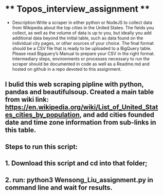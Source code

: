 # ** Topos_interview_assignment **

* Description:Write a scraper in either python or NodeJS to collect data from Wikipedia about the top cities in the United States. The fields you collect, as well as the volume of data is up to you, but ideally you add additional data beyond the initial table, such as data found on the individual city pages, or other sources of your choice. The final format should be a CSV file that is ready to be uploaded to a BigQuery table. Please read Bigquery’s Manual to prepare your CSV in the right format. Intermediary steps, environments or processes necessary to run the scraper should be documented in code as well as a Readme.md and hosted on github in a repo devoted to this assignment. 

## I bulid this web scraping pipline with python, pandas and beautifulsoup. Created a main table from wiki link: https://en.wikipedia.org/wiki/List_of_United_States_cities_by_population, and add cities founded date and time zone information from sub-links in this table.

## Steps to run this script:
## 1. Download this script and cd into that folder;
## 2. run: python3 Wensong_Liu_assignment.py in command line and wait for results.
